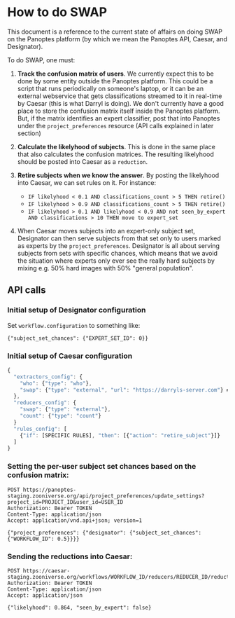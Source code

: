 # How to do SWAP

This document is a reference to the current state of affairs on doing SWAP on
the Panoptes platform (by which we mean the Panoptes API, Caesar, and
Designator).

To do SWAP, one must:

1. **Track the confusion matrix of users**. We currently expect this to be done
   by some entity outside the Panoptes platform. This could be a script that
   runs periodically on someone's laptop, or it can be an external webservice
   that gets classifications streamed to it in real-time by Caesar (this is what
   Darryl is doing). We don't currently have a good place to store the confusion
   matrix itself inside the Panoptes platform. But, if the matrix identifies an
   expert classifier, post that into Panoptes under the `project_preferences`
   resource (API calls explained in later section)

2. **Calculate the likelyhood of subjects**. This is done in the same place that
   also calculates the confusion matrices. The resulting likelyhood should be
   posted into Caesar as a `reduction`.

3. **Retire subjects when we know the answer**. By posting the likelyhood into Caesar,
   we can set rules on it. For instance:
   * `IF likelyhood < 0.1 AND classifications_count > 5 THEN retire()`
   * `IF likelyhood > 0.9 AND classifications_count > 5 THEN retire()`
   * `IF likelyhood > 0.1 AND likelyhood < 0.9 AND not seen_by_expert AND classifications > 10 THEN move to expert_set`

4. When Caesar moves subjects into an expert-only subject set, Designator can then serve subjects from that set only to users marked as experts by the `project_preferences`. Designator is all about serving subjects from sets with specific chances, which means that we avoid the situation where experts only ever see the really hard subjects by mixing e.g. 50% hard images with 50% "general population".


## API calls

### Initial setup of Designator configuration

Set `workflow.configuration` to something like:

```
{"subject_set_chances": {"EXPERT_SET_ID": 0}}
```

### Initial setup of Caesar configuration

```js
{
  "extractors_config": {
    "who": {"type": "who"},
    "swap": {"type": "external", "url": "https://darryls-server.com"} # OPTIONAL
  },
  "reducers_config": {
    "swap": {"type": "external"},
    "count": {"type": "count"}
  }
  "rules_config": [
    {"if": [SPECIFIC RULES], "then": [{"action": "retire_subject"}]}
  ]
}
```

### Setting the per-user subject set chances based on the confusion matrix:

```
POST https://panoptes-staging.zooniverse.org/api/project_preferences/update_settings?project_id=PROJECT_ID&user_id=USER_ID
Authorization: Bearer TOKEN
Content-Type: application/json
Accept: application/vnd.api+json; version=1

{"project_preferences": {"designator": {"subject_set_chances": {"WORKFLOW_ID": 0.5}}}}
```

### Sending the reductions into Caesar:

```
POST https://caesar-staging.zooniverse.org/workflows/WORKFLOW_ID/reducers/REDUCER_ID/reductions
Authorization: Bearer TOKEN
Content-Type: application/json
Accept: application/json

{"likelyhood": 0.864, "seen_by_expert": false}
```





